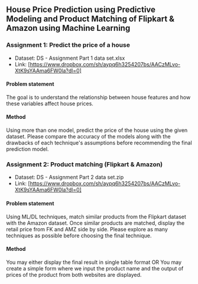 ## House Price Prediction using Predictive Modeling and Product Matching of Flipkart & Amazon using Machine Learning

### Assignment 1: Predict the price of a house
* Dataset: DS - Assignment Part 1 data set.xlsx
* Link: [https://www.dropbox.com/sh/aypq6h3254207bs/AACzMLvo-XtK9sYAAma6FW0la?dl=0]
#### Problem statement
The goal is to understand the relationship between house features and how these variables affect house prices.
#### Method
Using more than one model, predict the price of the house using the given dataset. Please compare the
accuracy of the models along with the drawbacks of each technique's assumptions before recommending
the final prediction model.

### Assignment 2: Product matching (Flipkart & Amazon)
* Dataset: DS - Assignment Part 2 data set.zip
* Link: [https://www.dropbox.com/sh/aypq6h3254207bs/AACzMLvo-XtK9sYAAma6FW0la?dl=0]

#### Problem statement
Using ML/DL techniques, match similar products from the Flipkart dataset with the Amazon dataset. Once similar products are matched, display the retail price from FK and AMZ side by side. Please explore as many techniques as possible before choosing the final technique.
#### Method
You may either display the final result in single table format OR You may create a simple form where we input the product name and the output of prices of the product from both websites are displayed.
